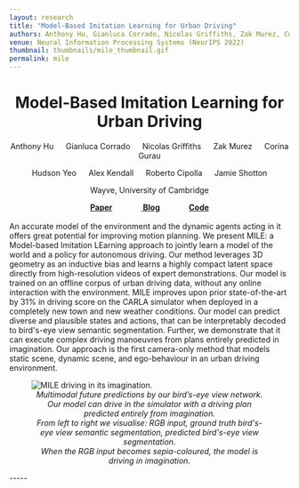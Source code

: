 ```yaml
---
layout: research
title: "Model-Based Imitation Learning for Urban Driving"
authors: Anthony Hu, Gianluca Corrado, Nicolas Griffiths, Zak Murez, Corina Gurau, Hudson Yeo, Alex Kendall, Roberto Cipolla, Jamie Shotton
venue: Neural Information Processing Systems (NeurIPS 2022)
thumbnail: thumbnails/mile_thumbnail.gif
permalink: mile
---
```

<center>
<h1 class="page-title">Model-Based Imitation Learning for Urban Driving
</h1>

Anthony Hu &emsp; Gianluca Corrado &emsp; Nicolas Griffiths &emsp; Zak Murez &emsp; Corina Gurau 
<p>Hudson Yeo &emsp; Alex Kendall &emsp; Roberto Cipolla &emsp; Jamie Shotton</p>

<p>Wayve, University of Cambridge</p>
<b><a href="https://arxiv.org/pdf/2210.07729.pdf">Paper</a> &emsp; &emsp; &emsp;<a href="https://wayve.ai/thinking/learning-a-world-model-and-a-driving-policy/">
Blog</a> &emsp; &emsp; &emsp;<a href="https://github.com/wayveai/mile">Code</a></b>
</center>


<br/>
An accurate model of the environment and the dynamic agents acting in it offers great potential for improving motion planning. We present MILE: a Model-based Imitation LEarning approach to jointly learn a model of the world and a policy for autonomous driving. Our method leverages 3D geometry as an inductive bias and learns a highly compact latent space directly from high-resolution videos of expert demonstrations. Our model is trained on an offline corpus of urban driving data, without any online interaction with the environment. MILE improves upon prior state-of-the-art by 31% in driving score on the CARLA simulator when deployed in a completely new town and new weather conditions. Our model can predict diverse and plausible states and actions, that can be interpretably decoded to bird's-eye view semantic segmentation. Further, we demonstrate that it can execute complex driving manoeuvres from plans entirely predicted in imagination. Our approach is the first camera-only method that models static scene, dynamic scene, and ego-behaviour in an urban driving environment.
 
<figure>
    <img src='/research/mile_media/mile_driving_in_imagination.gif' alt='MILE driving in its imagination.' />
    <figcaption align='center'><em> Multimodal future predictions by our bird’s-eye view network.
Our model can drive in the simulator with a driving plan predicted entirely from imagination.
<br/>From left to right we visualise: RGB input, ground truth bird's-eye view semantic segmentation, predicted bird's-eye view segmentation.
<br/>When the RGB input becomes sepia-coloured, the model is driving in imagination.</em></figcaption>
</figure>
-----

